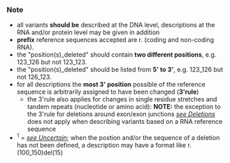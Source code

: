 ### Note

* all variants **should be** described at the DNA level, descriptions at the RNA and/or protein level may be given in addition
* **prefix** reference sequences accepted are r. (coding and non-coding RNA).
* the "position(s)\_deleted" should contain **two different positions**, e.g. 123\_126 but not 123\_123.
* the "position(s)\_deleted" should be listed from **5' to 3'**, e.g. 123\_126 but not 126\_123.
* for all descriptions the **most 3' position** possible of the reference sequence is arbitrarily assigned to have been changed (**3'rule**)
    * the 3'rule also applies for changes in single residue stretches and tandem repeats  (nucleotide or amino acid): **NOTE:** the exception to the 3'rule for deletions around exon/exon junctions  [_see Deletions_](/recommendations/DNA/variant/deletion/) does not apply when describing variants based on a RNA reference sequence
* <sup>1</sup> = [_see Uncertain_](/recommendations/uncertain/); when the postion and/or the sequence of a deletion has not been defined, a description may have a format like r.(100_150)del(15)